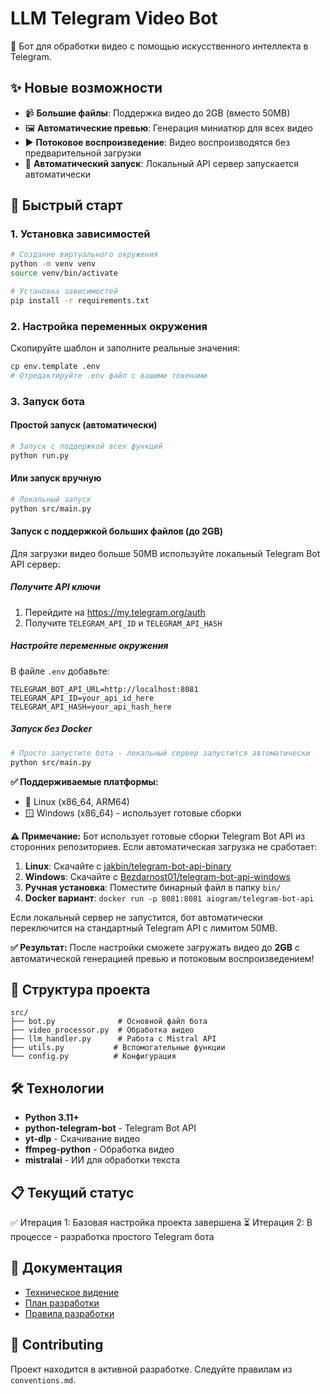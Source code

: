 # LLM Telegram Video Bot

🤖 Бот для обработки видео с помощью искусственного интеллекта в Telegram.

## ✨ Новые возможности

- 📹 **Большие файлы**: Поддержка видео до 2GB (вместо 50MB)
- 🖼️ **Автоматические превью**: Генерация миниатюр для всех видео
- ▶️ **Потоковое воспроизведение**: Видео воспроизводятся без предварительной загрузки
- 🚀 **Автоматический запуск**: Локальный API сервер запускается автоматически

## 🚀 Быстрый старт

### 1. Установка зависимостей

```bash
# Создание виртуального окружения
python -m venv venv
source venv/bin/activate

# Установка зависимостей
pip install -r requirements.txt
```

### 2. Настройка переменных окружения

Скопируйте шаблон и заполните реальные значения:

```bash
cp env.template .env
# Отредактируйте .env файл с вашими токенами
```

### 3. Запуск бота

#### Простой запуск (автоматически)

```bash
# Запуск с поддержкой всех функций
python run.py
```

#### Или запуск вручную

```bash
# Локальный запуск
python src/main.py
```

#### Запуск с поддержкой больших файлов (до 2GB)

Для загрузки видео больше 50MB используйте локальный Telegram Bot API сервер:

##### Получите API ключи

1. Перейдите на https://my.telegram.org/auth
2. Получите `TELEGRAM_API_ID` и `TELEGRAM_API_HASH`

##### Настройте переменные окружения

В файле `.env` добавьте:

```env
TELEGRAM_BOT_API_URL=http://localhost:8081
TELEGRAM_API_ID=your_api_id_here
TELEGRAM_API_HASH=your_api_hash_here
```

##### Запуск без Docker

```bash
# Просто запустите бота - локальный сервер запустится автоматически
python src/main.py
```

**✅ Поддерживаемые платформы:**

- 🐧 Linux (x86_64, ARM64)
- 🪟 Windows (x86_64) - использует готовые сборки

**⚠️ Примечание:**
Бот использует готовые сборки Telegram Bot API из сторонних репозиториев. Если автоматическая загрузка не сработает:

1. **Linux**: Скачайте с [jakbin/telegram-bot-api-binary](https://github.com/jakbin/telegram-bot-api-binary/releases)
2. **Windows**: Скачайте с [Bezdarnost01/telegram-bot-api-windows](https://github.com/Bezdarnost01/telegram-bot-api-windows/releases)
3. **Ручная установка**: Поместите бинарный файл в папку `bin/`
4. **Docker вариант**: `docker run -p 8081:8081 aiogram/telegram-bot-api`

Если локальный сервер не запустится, бот автоматически переключится на стандартный Telegram API с лимитом 50MB.

**✅ Результат:** После настройки сможете загружать видео до **2GB** с автоматической генерацией превью и потоковым воспроизведением!

## 📁 Структура проекта

```
src/
├── bot.py              # Основной файл бота
├── video_processor.py  # Обработка видео
├── llm_handler.py      # Работа с Mistral API
├── utils.py           # Вспомогательные функции
└── config.py          # Конфигурация
```

## 🛠 Технологии

- **Python 3.11+**
- **python-telegram-bot** - Telegram Bot API
- **yt-dlp** - Скачивание видео
- **ffmpeg-python** - Обработка видео
- **mistralai** - ИИ для обработки текста

## 📋 Текущий статус

✅ Итерация 1: Базовая настройка проекта завершена
⏳ Итерация 2: В процессе - разработка простого Telegram бота

## 📖 Документация

- [Техническое видение](doc/vision.md)
- [План разработки](doc/tasklist.md)
- [Правила разработки](conventions.md)

## 🤝 Contributing

Проект находится в активной разработке. Следуйте правилам из `conventions.md`.
